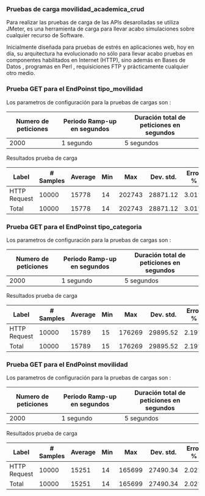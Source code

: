 ### Pruebas de carga movilidad_academica_crud

Para realizar las pruebas de carga de las APIs desarolladas se utiliza JMeter, es una herramienta de carga para llevar acabo simulaciones sobre cualquier recurso de Software. 

Inicialmente diseñada para pruebas de estrés en aplicaciones web, hoy en día, su arquitectura ha evolucionado no sólo para llevar acabo pruebas en componentes habilitados en Internet (HTTP), sino además en Bases de Datos , programas en Perl , requisiciones FTP y prácticamente cualquier otro medio. 

### Prueba GET para el EndPoinst tipo_movilidad

Los parametros de configuración para la pruebas de cargas son :

|Numero de peticiones  |Periodo Ramp-up en  segundos   |Duración total de peticiones en segundos|
|----------------------|-------------------------------|----------------------------------------|
|2000       |1 segundo    |5 segundos|  

Resultados prueba de carga

|Label       | # Samples    | Average | Min |  Max | Dev. std. | Error % | Throughput | Received KB/sec | Sent KB/sec| Avg.Bytes|
|------------|--------------|---------|-----|------|-----------|---------|------------|-----------------|------------|----------|
|HTTP Request|10000         |15778    |14   |202743 | 28871.12 | 3.01%   |48.8 /sec   |  58.76          |  6.38      | 1232.6   |
|Total|10000         |15778    |14   |202743 | 28871.12 | 3.01%   |48.8 /sec   |  58.76          |  6.38      | 1232.6   |

### Prueba GET para el EndPoinst tipo_categoria

Los parametros de configuración para la pruebas de cargas son :

|Numero de peticiones  |Periodo Ramp-up en  segundos   |Duración total de peticiones en segundos|
|----------------------|-------------------------------|----------------------------------------|
|2000       |1 segundo    |5 segundos|  

Resultados prueba de carga

|Label       | # Samples    | Average | Min |  Max | Dev. std. | Error % | Throughput | Received KB/sec | Sent KB/sec| Avg.Bytes|
|------------|--------------|---------|-----|------|-----------|---------|------------|-----------------|------------|----------|
|HTTP Request|10000         |15789   |15   |176269 | 29895.52| 2.19%   |54.6 /sec   |  37.04          |  7.19      | 695.0   |
|Total|10000         |15789   |15   |176269 | 29895.52| 2.19%   |54.6 /sec   |  37.04          |  7.19      | 695.0   |

### Prueba GET para el EndPoinst movilidad

Los parametros de configuración para la pruebas de cargas son :

|Numero de peticiones  |Periodo Ramp-up en  segundos   |Duración total de peticiones en segundos|
|----------------------|-------------------------------|----------------------------------------|
|2000       |1 segundo    |5 segundos|  

Resultados prueba de carga

|Label       | # Samples    | Average | Min |  Max | Dev. std. | Error % | Throughput | Received KB/sec | Sent KB/sec| Avg.Bytes|
|------------|--------------|---------|-----|------|-----------|---------|------------|-----------------|------------|----------|
|HTTP Request|10000         |15251   |14   |165699 | 27490.34| 2.02%   |49.6 /sec   |  23.69          |  6.31      | 489.2   |
|Total|10000         |15251   |14   |165699 | 27490.34| 2.02%   |49.6 /sec   |  23.69          |  6.31      | 489.2   |